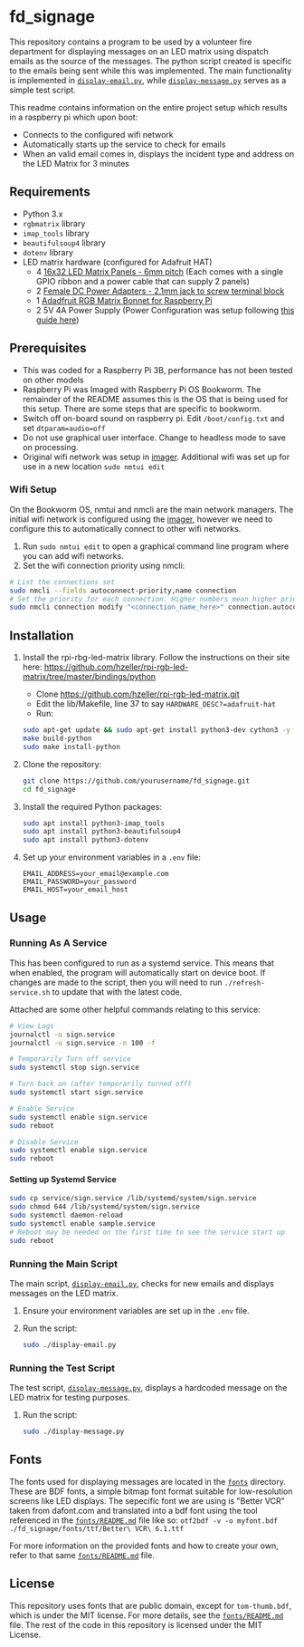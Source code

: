 # fd_signage

This repository contains a program to be used by a volunteer fire department for displaying messages on an LED matrix using dispatch emails as the source of the messages. The python script created is specific to the emails being sent while this was implemented. The main functionality is implemented in [`display-email.py`](display-email.py), while [`display-message.py`](display-message.py) serves as a simple test script.

This readme contains information on the entire project setup which results in a raspberry pi which upon boot:
- Connects to the configured wifi network
- Automatically starts up the service to check for emails
- When an valid email comes in, displays the incident type and address on the LED Matrix for 3 minutes

## Requirements

- Python 3.x
- `rgbmatrix` library
- `imap_tools` library
- `beautifulsoup4` library
- `dotenv` library
- LED matrix hardware (configured for Adafruit HAT)
    - 4 [16x32 LED Matrix Panels - 6mm pitch](https://www.adafruit.com/product/420) (Each comes with a single GPIO ribbon and a power cable that can supply 2 panels)
    - 2 [Female DC Power Adapters - 2.1mm jack to screw terminal block](https://www.adafruit.com/product/368)
    - 1 [Adadfruit RGB Matrix Bonnet for Raspberry Pi](https://www.adafruit.com/product/3211)
    - 2 5V 4A Power Supply (Power Configuration was setup following [this guide here](https://learn.adafruit.com/led-matrix-sports-scoreboard/wiring-and-assembly#power-3154589))

## Prerequisites

- This was coded for a Raspberry Pi 3B, performance has not been tested on other models
- Raspberry Pi was Imaged with Raspberry Pi OS Bookworm. The remainder of the README assumes this is the OS that is being used for this setup. There are some steps that are specific to bookworm.
- Switch off on-board sound on raspberry pi. Edit `/boot/config.txt` and set `dtparam=audio=off`
- Do not use graphical user interface. Change to headless mode to save on processing.
- Original wifi network was setup in [imager](https://www.raspberrypi.com/software/). Additional wifi was set up for use in a new location `sudo nmtui edit`

### Wifi Setup

On the Bookworm OS, nmtui and nmcli are the main network managers.
The initial wifi network is configured using the [imager](https://www.raspberrypi.com/software/), however we need to configure this to automatically connect to other wifi networks.

1. Run `sudo nmtui edit` to open a graphical command line program where you can add wifi networks.
2. Set the wifi connection priority using nmcli:

```sh
# List the connections set
sudo nmcli --fields autoconnect-priority,name connection
# Set the priority for each connection. Higher numbers mean higher priority
sudo nmcli connection modify "<connection_name_here>" connection.autoconnect-priority <priority_integer>
```

## Installation

1. Install the rpi-rbg-led-matrix library.
    Follow the instructions on their site here: https://github.com/hzeller/rpi-rgb-led-matrix/tree/master/bindings/python
    - Clone https://github.com/hzeller/rpi-rgb-led-matrix.git
    - Edit the lib/Makefile, line 37 to say `HARDWARE_DESC?=adafruit-hat`
    - Run:
  
    ```sh
    sudo apt-get update && sudo apt-get install python3-dev cython3 -y
    make build-python 
    sudo make install-python 
    ```

2. Clone the repository:

    ```sh
    git clone https://github.com/yourusername/fd_signage.git
    cd fd_signage
    ```

3. Install the required Python packages:

    ```sh
    sudo apt install python3-imap_tools
    sudo apt install python3-beautifulsoup4
    sudo apt install python3-dotenv
    ```

4. Set up your environment variables in a `.env` file:

    ```env
    EMAIL_ADDRESS=your_email@example.com
    EMAIL_PASSWORD=your_password
    EMAIL_HOST=your_email_host
    ```

## Usage

### Running As A Service

This has been configured to run as a systemd service. This means that when enabled, the program will automatically start on device boot. If changes are made to the script, then you will need to run `./refresh-service.sh` to update that with the latest code.

Attached are some other helpful commands relating to this service:

```sh
# View Logs
journalctl -u sign.service
journalctl -u sign.service -n 100 -f

# Temporarily Turn off service
sudo systemctl stop sign.service

# Turn back on (after temporarily turned off)
sudo systemctl start sign.service

# Enable Service
sudo systemctl enable sign.service
sudo reboot

# Disable Service
sudo systemctl enable sign.service
sudo reboot
```

#### Setting up Systemd Service

```sh
sudo cp service/sign.service /lib/systemd/system/sign.service
sudo chmod 644 /lib/systemd/system/sign.service
sudo systemctl daemon-reload
sudo systemctl enable sample.service
# Reboot may be needed on the first time to see the service start up
sudo reboot
```

### Running the Main Script

The main script, [`display-email.py`](display-email.py), checks for new emails and displays messages on the LED matrix.

1. Ensure your environment variables are set up in the `.env` file.
2. Run the script:

    ```sh
    sudo ./display-email.py
    ```

### Running the Test Script

The test script, [`display-message.py`](display-message.py), displays a hardcoded message on the LED matrix for testing purposes.

1. Run the script:

    ```sh
    sudo ./display-message.py
    ```

## Fonts

The fonts used for displaying messages are located in the [`fonts`](fonts) directory. These are BDF fonts, a simple bitmap font format suitable for low-resolution screens like LED displays. The sepecific font we are using is "Better VCR" taken from dafont.com and translated into a bdf font using the tool referenced in the [`fonts/README.md`](fonts/README.md) file like so:
`otf2bdf -v -o myfont.bdf ./fd_signage/fonts/ttf/Better\ VCR\ 6.1.ttf`

For more information on the provided fonts and how to create your own, refer to that same [`fonts/README.md`](fonts/README.md) file.

## License

This repository uses fonts that are public domain, except for `tom-thumb.bdf`, which is under the MIT license. For more details, see the [`fonts/README.md`](fonts/README.md) file. The rest of the code in this repository is licensed under the MIT License.
